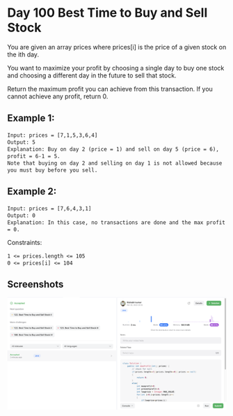 
# Day 100 Best Time to Buy and Sell Stock
You are given an array prices where prices[i] is the price of a given stock on the ith day.

You want to maximize your profit by choosing a single day to buy one stock and choosing a different day in the future to sell that stock.

Return the maximum profit you can achieve from this transaction. If you cannot achieve any profit, return 0.


## Example 1:


````
Input: prices = [7,1,5,3,6,4]
Output: 5
Explanation: Buy on day 2 (price = 1) and sell on day 5 (price = 6), profit = 6-1 = 5.
Note that buying on day 2 and selling on day 1 is not allowed because you must buy before you sell.

````
## Example 2:
````
Input: prices = [7,6,4,3,1]
Output: 0
Explanation: In this case, no transactions are done and the max profit = 0.

````



Constraints:

```
1 <= prices.length <= 105
0 <= prices[i] <= 104

```




## Screenshots

![Solution Screenshot](/ProgramSS/Solution100.png)







